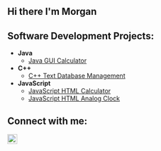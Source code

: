 ## Hi there I'm Morgan

<h2>Software Development Projects:</h2>

- <b>Java</b>
  - [Java GUI Calculator](https://github.com/SPECTRE0001/Java-GUI-Calculator)
- <b>C++</b>
  - [C++ Text Database Management](https://github.com/SPECTRE0001/C-Text-Database-Management-System)
- <b>JavaScript</b>
  - [JavaScript HTML Calculator](https://github.com/SPECTRE0001/JS-HTML-Calculator)
  - [JavaScript HTML Analog Clock](https://github.com/SPECTRE0001/JS-HTML-Analog-Clock)

<h2> Connect with me:</h2>

[<img align="left" alt="Morgan Geddes | LinkedIn" width="22px" src="https://cdn.jsdelivr.net/npm/simple-icons@v3/icons/linkedin.svg" />][linkedin]

[linkedin]: http://www.linkedin.com/in/morgan-geddes-b77ba3287

